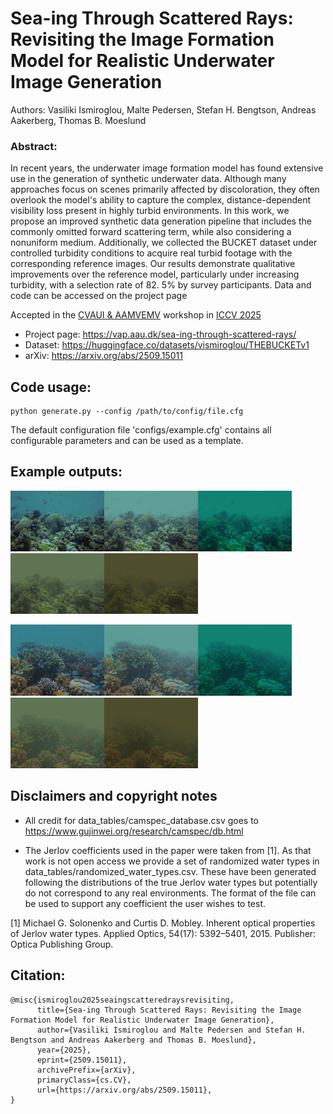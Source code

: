 # Sea-ing Through Scattered Rays: Revisiting the Image Formation Model for Realistic Underwater Image Generation

Authors: Vasiliki Ismiroglou, Malte Pedersen, Stefan H. Bengtson, Andreas Aakerberg, Thomas B. Moeslund
### Abstract:

In recent years, the underwater image formation model has found extensive use in the generation of synthetic underwater data. Although many approaches focus on scenes primarily affected by discoloration, they often overlook the model's ability to capture the complex, distance-dependent visibility loss present in highly turbid environments. In this work, we propose an improved synthetic data generation pipeline that includes the commonly omitted forward scattering term, while also considering a nonuniform medium. Additionally, we collected the BUCKET dataset under controlled turbidity conditions to acquire real turbid footage with the corresponding reference images. Our results demonstrate qualitative improvements over the reference model, particularly under increasing turbidity, with a selection rate of 82. 5\% by survey participants. Data and code can be accessed on the project page 

Accepted in the [CVAUI & AAMVEMV](https://vap.aau.dk/marinevision/) workshop in [ICCV 2025](https://iccv.thecvf.com/) 
- Project page: https://vap.aau.dk/sea-ing-through-scattered-rays/
- Dataset: https://huggingface.co/datasets/vismiroglou/THEBUCKETv1
- arXiv: https://arxiv.org/abs/2509.15011

## Code usage:
```
python generate.py --config /path/to/config/file.cfg
```

The default configuration file 'configs/example.cfg' contains all configurable parameters and can be used as a template.

## Example outputs:
<img src="display_images/gmn_8064up/1C.png" alt="1C" style="width:150px;"/><img src="display_images/gmn_8064up/3C.png" alt="3C" style="width:150px;"/><img src="display_images/gmn_8064up/5C.png" alt="5C" style="width:150px;"/><img src="display_images/gmn_8064up/7C.png" alt="7C" style="width:150px;"/><img src="display_images/gmn_8064up/9C.png" alt="9C" style="width:150px;"/>

<img src="display_images/gmn_7543up/1C.png" alt="1C" style="width:150px;"/><img src="display_images/gmn_7543up/3C.png" alt="3C" style="width:150px;"/><img src="display_images/gmn_7543up/5C.png" alt="5C" style="width:150px;"/><img src="display_images/gmn_7543up/7C.png" alt="7C" style="width:150px;"/><img src="display_images/gmn_7543up/9C.png" alt="9C" style="width:150px;"/>

## Disclaimers and copyright notes
- All credit for data_tables/camspec_database.csv goes to https://www.gujinwei.org/research/camspec/db.html

- The Jerlov coefficients used in the paper were taken from [1]. As that work is not open access we provide a set of randomized water types in data_tables/randomized_water_types.csv. These have been generated following the distributions of the true Jerlov water types but potentially do not correspond to any real environments. The format of the file can be used to support any coefficient the user wishes to test.

[1] Michael G. Solonenko and Curtis D. Mobley. Inherent optical properties of Jerlov water types. Applied Optics, 54(17): 5392–5401, 2015. Publisher: Optica Publishing Group.

## Citation:
```
@misc{ismiroglou2025seaingscatteredraysrevisiting,
      title={Sea-ing Through Scattered Rays: Revisiting the Image Formation Model for Realistic Underwater Image Generation}, 
      author={Vasiliki Ismiroglou and Malte Pedersen and Stefan H. Bengtson and Andreas Aakerberg and Thomas B. Moeslund},
      year={2025},
      eprint={2509.15011},
      archivePrefix={arXiv},
      primaryClass={cs.CV},
      url={https://arxiv.org/abs/2509.15011}, 
}
```